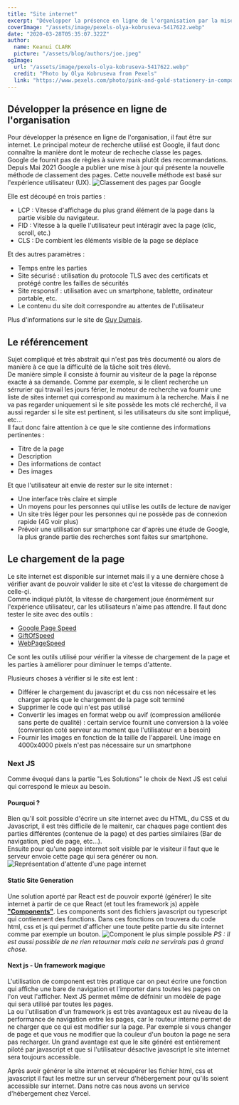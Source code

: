 ```yaml
---
title: "Site internet"
excerpt: "Développer la présence en ligne de l'organisation par la mise en place d'un site internet"
coverImage: "/assets/image/pexels-olya-kobruseva-5417622.webp"
date: "2020-03-28T05:35:07.322Z"
author:
  name: Keanui CLARK
  picture: "/assets/blog/authors/joe.jpeg"
ogImage:
  url: "/assets/image/pexels-olya-kobruseva-5417622.webp"
  credit: "Photo by Olya Kobruseva from Pexels"
  link: "https://www.pexels.com/photo/pink-and-gold-stationery-in-composition-5417622/?utm_content=attributionCopyText&utm_medium=referral&utm_source=pexels"
---
```



## Développer la présence en ligne de l'organisation
Pour développer la présence en ligne de l'organisation, il faut être sur internet. Le principal moteur de recherche utilisé est Google, il faut donc connaître la manière dont le moteur de recheche classe les pages.  
Google de fournit pas de règles à suivre mais plutôt des recommandations.  
Depuis Mai 2021 Google a publier une mise à jour qui présente la nouvelle méthode de classement des pages.
Cette nouvelle méthode est basé sur l'expérience utilisateur (UX).
![Classement des pages par Google](/assets/siteInternet/eff8c469fa030ffae2dba57ad165fbdaa5933f10-1080x1920.png)   

Elle est découpé en trois parties :
- LCP : Vitesse d'affichage du plus grand élément de la page dans la partie visible du navigateur.
- FID : Vitesse à la quelle l'utilisateur peut intéragir avec la page (clic, scroll, etc.)
- CLS : De combient les éléments visible de la page se déplace

Et des autres paramètres :
- Temps entre les parties
- Site sécurisé : utilisation du protocole TLS avec des certificats et protégé contre les failles de sécurités
- Site responsif : utilisation avec un smartphone, tablette, ordinateur portable, etc.
- Le contenu du site doit correspondre au attentes de l'utilisateur

Plus d'informations sur le site de [Guy Dumais](https://guydumais.digital/blog/ready-for-the-google-page-experience-update/).

## Le référencement
Sujet compliqué et très abstrait qui n'est pas très documenté ou alors de manière à ce que la difficulté de la tâche soit très élevé.  
De manière simple il consiste à fournir au visiteur de la page la réponse exacte à sa demande. Comme par exemple, si le client recherche un sérrurier qui travail les jours férier, le moteur de recherche va fournir une liste de sites internet qui correspond au maximum à la recherche. Mais il ne va pas regarder uniquement si le site possède les mots clé recherché, il va aussi regarder si le site est pertinent, si les utilisateurs du site sont impliqué, etc...  
Il faut donc faire attention à ce que le site contienne des informations pertinentes :
- Titre de la page
- Description
- Des informations de contact
- Des images

Et que l'utilisateur ait envie de rester sur le site internet :
- Une interface très claire et simple
- Un moyens pour les personnes qui utilise les outils de lecture de naviger
- Un site très léger pour les personnes qui ne possède pas de connexion rapide (4G voir plus)
- Prévoir une utilisation sur smartphone car d'après une étude de Google, la plus grande partie des recherches sont faites sur smartphone.

## Le chargement de la page
Le site internet est disponible sur internet mais il y a une dernière chose à vérifier avant de pouvoir valider le site et c'est la vitesse de chargement de celle-çi.  
Comme indiqué plutôt, la vitesse de chargement joue énormément sur l'expérience utilisateur, car les utilisateurs n'aime pas attendre. Il faut donc tester le site avec des outils :
- [Google Page Speed](https://developers.google.com/speed/pagespeed/insights/)
- [GiftOfSpeed](https://www.giftofspeed.com/)
- [WebPageSpeed](https://www.webpagetest.org/)

Ce sont les outils utilisé pour vérifier la vitesse de chargement de la page et les parties à améliorer pour diminuer le temps d'attente.  

Plusieurs choses à vérifier si le site est lent :
- Différer le chargement du javascript et du css non nécessaire et les charger après que le chargement de la page soit terminé
- Supprimer le code qui n'est pas utilisé
- Convertir les images en format webp ou avif (compression améliorée sans perte de qualité) : certain service fournit une conversion à la volée (conversion coté serveur au moment que l'utilisateur en a besoin)
- Fournir les images en fonction de la taille de l'appareil. Une image en 4000x4000 pixels n'est pas nécessaire sur un smartphone

### Next JS
Comme évoqué dans la partie "Les Solutions" le choix de Next JS est celui qui correspond le mieux au besoin.

#### Pourquoi ?
Bien qu'il soit possible d'écrire un site internet avec du HTML, du CSS et du Javascript, il est très difficile de le maitenir, car chaques page contient des parties différentes (contenue de la page) et des parties similaires (Bar de navigation, pied de page, etc...).  
Ensuite pour qu'une page internet soit visible par le visiteur il faut que le serveur envoie cette page qui sera générer ou non.  
![Représentation d'attente d'une page internet](/assets/siteInternet/client_server.png)

#### Static Site Generation
Une solution aporté par React est de pouvoir exporté (générer) le site internet à partir de ce que React (et tout les framework js) appèle [**"Components"**](https://reactjs.org/docs/react-component.html#gatsby-focus-wrapper).
Les components sont des fichiers javascript ou typescript qui contiennent des fonctions. Dans ces fonctions on trouvera du code html, css et js qui permet d'afficher une toute petite partie du site internet comme par exemple un bouton.
![Component le plus simple possible](/assets/siteInternet/component.png)
*PS : Il est aussi possible de ne rien retourner mais cela ne servirais pas à grand chose.*  


#### Next js - Un framework magique
L'utilisation de component est très pratique car on peut écrire une fonction qui affiche une bare de navigation et l'importer dans toutes les pages on l'on veut l'afficher. Next JS permet même de défninir un modèle de page qui sera utilisé par toutes les pages.  
La ou l'utilisation d'un framework js est très avantageux est au niveau de la performance de navigation entre les pages, car le routeur interne permet de ne charger que ce qui est modifier sur la page. Par exemple si vous changer de page et que vous ne modifier que la couleur d'un bouton la page ne sera pas recharger.
Un grand avantage est que le site généré est entièrement piloté par javascript et que si l'utilisateur désactive javascript le site internet sera toujours accessible.  


Après avoir générer le site internet et récupérer les fichier html, css et javascript il faut les mettre sur un serveur d'hébergement pour qu'ils soient accessible sur internet. Dans notre cas nous avons un service d'hébergement chez Vercel. 